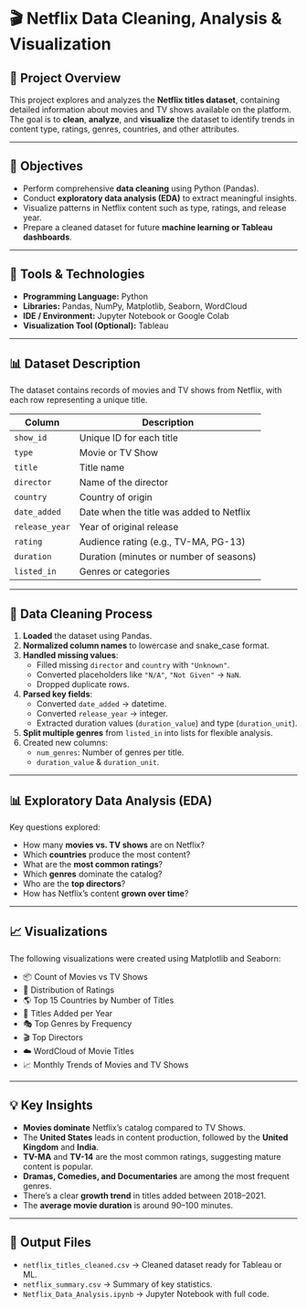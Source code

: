 # 🎬 Netflix Data Cleaning, Analysis & Visualization

## 📘 Project Overview
This project explores and analyzes the **Netflix titles dataset**, containing detailed information about movies and TV shows available on the platform.  
The goal is to **clean**, **analyze**, and **visualize** the dataset to identify trends in content type, ratings, genres, countries, and other attributes.

---

## 🧠 Objectives
- Perform comprehensive **data cleaning** using Python (Pandas).
- Conduct **exploratory data analysis (EDA)** to extract meaningful insights.
- Visualize patterns in Netflix content such as type, ratings, and release year.
- Prepare a cleaned dataset for future **machine learning or Tableau dashboards**.

---

## 🧰 Tools & Technologies
- **Programming Language:** Python  
- **Libraries:** Pandas, NumPy, Matplotlib, Seaborn, WordCloud  
- **IDE / Environment:** Jupyter Notebook or Google Colab  
- **Visualization Tool (Optional):** Tableau  

---

## 📊 Dataset Description
The dataset contains records of movies and TV shows from Netflix, with each row representing a unique title.

| Column | Description |
|--------|--------------|
| `show_id` | Unique ID for each title |
| `type` | Movie or TV Show |
| `title` | Title name |
| `director` | Name of the director |
| `country` | Country of origin |
| `date_added` | Date when the title was added to Netflix |
| `release_year` | Year of original release |
| `rating` | Audience rating (e.g., TV-MA, PG-13) |
| `duration` | Duration (minutes or number of seasons) |
| `listed_in` | Genres or categories |

---

## 🧹 Data Cleaning Process
1. **Loaded** the dataset using Pandas.  
2. **Normalized column names** to lowercase and snake_case format.  
3. **Handled missing values**:
   - Filled missing `director` and `country` with `"Unknown"`.
   - Converted placeholders like `"N/A"`, `"Not Given"` → `NaN`.
   - Dropped duplicate rows.
4. **Parsed key fields**:
   - Converted `date_added` → datetime.
   - Converted `release_year` → integer.
   - Extracted duration values (`duration_value`) and type (`duration_unit`).
5. **Split multiple genres** from `listed_in` into lists for flexible analysis.
6. Created new columns:
   - `num_genres`: Number of genres per title.
   - `duration_value` & `duration_unit`.

---

## 📊 Exploratory Data Analysis (EDA)
Key questions explored:
- How many **movies vs. TV shows** are on Netflix?
- Which **countries** produce the most content?
- What are the **most common ratings**?
- Which **genres** dominate the catalog?
- Who are the **top directors**?
- How has Netflix’s content **grown over time**?

---

## 📈 Visualizations
The following visualizations were created using Matplotlib and Seaborn:

- 📦 Count of Movies vs TV Shows  
- 🎯 Distribution of Ratings  
- 🌎 Top 15 Countries by Number of Titles  
- 📆 Titles Added per Year  
- 🎭 Top Genres by Frequency  
- 🎬 Top Directors  
- ☁️ WordCloud of Movie Titles  
- 📈 Monthly Trends of Movies and TV Shows  

---

## 💡 Key Insights
- **Movies dominate** Netflix’s catalog compared to TV Shows.  
- The **United States** leads in content production, followed by the **United Kingdom** and **India**.  
- **TV-MA** and **TV-14** are the most common ratings, suggesting mature content is popular.  
- **Dramas, Comedies, and Documentaries** are among the most frequent genres.  
- There’s a clear **growth trend** in titles added between 2018–2021.  
- The **average movie duration** is around 90–100 minutes.  

---

## 📁 Output Files
- `netflix_titles_cleaned.csv` → Cleaned dataset ready for Tableau or ML.  
- `netflix_summary.csv` → Summary of key statistics.  
- `Netflix_Data_Analysis.ipynb` → Jupyter Notebook with full code.  

